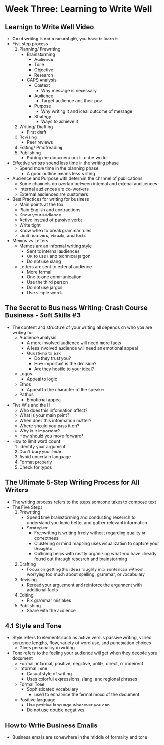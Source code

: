# Week Three: Learning to Write Well

## Learnign to Write Well Video
- Good writing is not a natural gift, you have to learn it
- Five step process
    1. Planning/ Prewriting
        - Brainstorming
            - Audience
            - Tone
            - Objective
            - Research
        - CAPS Analysis
            - Context
                - Why message is necessary
            - Audience
                - Target audience and their pov
            - Purpose
                - Why writing it and ideal outcome of message
            - Strategy
                - Ways to achieve it
    2. Writing/ Drafting
        - First draft
    3. Revising
        - Peer reviews
    4. Editing/ Proofreading
    5. Publishing
        - Putting the document out into the world
- Effective writers spend less time in the writing phase
    - Spend more time in the planning phase
        - A good outline means less writing
- Audience and Purpose witll determin the channel of publications
    - Some channels do overlap between internal and extenal audiuences
    - Internal audiences are co-workers
    - External audiences are customers
- Best Practices for writing for business
    - Main points at the top
    - Plain English and contractions
    - Know your audience
    - Active instead of passive verbs
    - Write tight
    - Know when to break grammar rules
    - Limit numbers, visuals, and fonts
- Memos vs Letters
    - Memos are an informal writing style
        - Sent to internal audiences
        - Ok to use I and technical jargon
        - Do not use slang
    - Letters are sent to extenal audience
        - More formal
        - One to one communication
        - Use the third person
        - Do not use jargon
        - Use simple words

## The Secret to Business Writing: Crash Course Business - Soft Skills #3
- The content and structure of your writing all depends on who you are writing for
    - Audience analysis
        - A more involved audience will need more facts
        - A less involved audience will need an emotional appeal
        - Questions to ask:
            - Do they trust you?
            - How important is the decision?
            - Are they hostile to your ideal?
    - Logos
        - Appeal to logic
    - Ethos
        - Appeal to the character of the speaker
    - Pathos
        - Emotional appeal
- Five W's and the H
    - Who does this infomration affect?
    - What is your main point?
    - When does this information matter?
    - Where should you pass it on?
    - Why is it important?
    - How should you move forward?
- How to limit word count:
    1. Identify your argument
    2. Don't bury your lede
    3. Avoid uncertain language
    4. Format properly
    5. Check for typos

## The Ultimate 5-Step Writing Process for All Writers
- The writing process refers to the steps someone takes to compose text
- The Five Steps
    1. Prewriting
        - Spend time brainstorming and conducting research to understand you topic better and gather relevant information
        - Strategies:
            - Freewriting is writing freely without regarding quality or correctness
            - Clustering or mind mapping uses visualization to capture your thoughts
            - Outlining helps with neatly organizing what you have already found out through research and brainstorming
    2. Drafting
        - Focus on getting the ideas roughly into sentences without worrying too much about spelling, grammar, or vocabulary
    3. Revising
        - Reread your arguement and reinforce the argurment with additional facts
    4. Editing
        - Fix grammar mistakes
    5. Publishing
        - Share with the audience

## 4.1 Style and Tone
- Style refers to elements such as active versus passive writing, varied sentence lengths, flow, variety of word use, and punctuation choices
    - Gives personality to writing
- Tone refers to the feeling your audience will get when they decode yoru document
    - Formal, informal, positive, negative, polite, direct, or indeirect
    - Informal Tone
        - Casual style of writing
        - Uses colorful expressions, slang, and regional phrases
    - Formal Tone
        - Sophisticated vocabulary
            - used to enhabnce the formal mood of the document
    - Positive language
        - Use positive language whenever you can
        - Do not use double negatives

## How to Write Business Emails
- Business emails are somewhere in the middle of formality and tone
